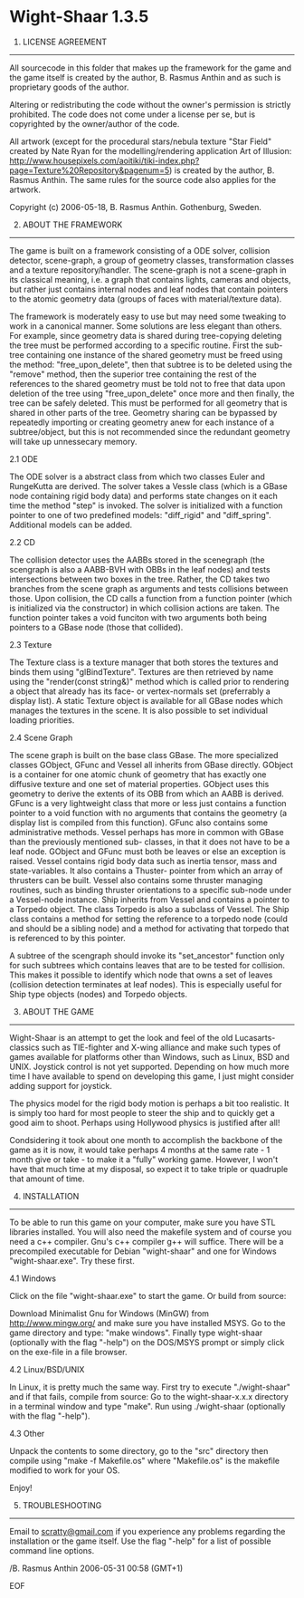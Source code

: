 Wight-Shaar 1.3.5
=================

1. LICENSE AGREEMENT
--------------------
All sourcecode in this folder that makes up the framework for the game and the
game itself is created by the author, B. Rasmus Anthin and as such is
proprietary goods of the author.

Altering or redistributing the code without the owner's permission is strictly
prohibited. The code does not come under a license per se, but is copyrighted
by the owner/author of the code.

All artwork
(except for the procedural stars/nebula texture "Star Field"
created by Nate Ryan for the modelling/rendering application Art of Illusion:
http://www.housepixels.com/aoitiki/tiki-index.php?page=Texture%20Repository&pagenum=5)
is created by the author, B. Rasmus Anthin. The same rules for the source code
also applies for the artwork.

Copyright (c) 2006-05-18, B. Rasmus Anthin.
Gothenburg, Sweden.


2. ABOUT THE FRAMEWORK
----------------------
The game is built on a framework consisting of a ODE solver, collision
detector, scene-graph, a group of geometry classes, transformation classes and
a texture repository/handler.
The scene-graph is not a scene-graph in its classical meaning, i.e. a graph
that contains lights, cameras and objects, but rather just contains internal
nodes and leaf nodes that contain pointers to the atomic geometry data
(groups of faces with material/texture data).

The framework is moderately easy to use but may need some tweaking to work in
a canonical manner. Some solutions are less elegant than others. For example,
since geometry data is shared during tree-copying deleting the tree must be
performed according to a specific routine. First the sub-tree containing one
instance of the shared geometry must be freed using the method:
"free_upon_delete", then that subtree is to be deleted using the "remove"
method, then the superior tree containing the rest of the references to the 
shared geometry must be told not to free that data upon deletion of the tree
using "free_upon_delete" once more and then finally, the tree can be safely
deleted. This must be performed for all geometry that is shared in other parts
of the tree.
Geometry sharing can be bypassed by repeatedly importing or creating geometry
anew for each instance of a subtree/object, but this is not recommended since
the redundant geometry will take up unnessecary memory.

2.1 ODE

The ODE solver is a abstract class from which two classes Euler and RungeKutta
are derived. The solver takes a Vessle class (which is a GBase node containing
rigid body data) and performs state changes on it each time the method "step"
is invoked. The solver is initialized with a function pointer to one of two
predefined models: "diff_rigid" and "diff_spring". Additional models can be
added.

2.2 CD

The collision detector uses the AABBs stored in the scenegraph (the scengraph
is also a AABB-BVH with OBBs in the leaf nodes) and tests intersections between
two boxes in the tree. Rather, the CD takes two branches from the scene graph
as arguments and tests collisions between those. Upon collision, the CD calls
a function from a function pointer (which is initialized via the constructor)
in which collision actions are taken. The function pointer takes a void
funciton with two arguments both being pointers to a GBase node (those that
collided).

2.3 Texture

The Texture class is a texture manager that both stores the textures and binds
them using "glBindTexture". Textures are then retrieved by name using the
"render(const string&)" method which is called prior to rendering a object that
already has its face- or vertex-normals set (preferrably a display list).
A static Texture object is available for all GBase nodes which manages the
textures in the scene. It is also possible to set individual loading
priorities.

2.4 Scene Graph

The scene graph is built on the base class GBase. The more specialized classes
GObject, GFunc and Vessel all inherits from GBase directly. GObject is a
container for one atomic chunk of geometry that has exactly one diffusive
texture and one set of material properties. GObject uses this geometry to
derive the extents of its OBB from which an AABB is derived. GFunc is a very
lightweight class that more or less just contains a function pointer to a void
function with no arguments that contains the geometry (a display list is
compiled from this function). GFunc also contains some administrative methods.
Vessel perhaps has more in common with GBase than the previously mentioned sub-
classes, in that it does not have to be a leaf node. GObject and GFunc must
both be leaves or else an exception is raised. Vessel contains rigid body data
such as inertia tensor, mass and state-variables. It also contains a Thuster-
pointer from which an array of thrusters can be built. Vessel also contains
some thruster managing routines, such as binding thruster orientations to a
specific sub-node under a Vessel-node instance. Ship inherits from Vessel and
contains a pointer to a Torpedo object. The class Torpedo is also a subclass
of Vessel. The Ship class contains a method for setting the reference to a
torpedo node (could and should be a sibling node) and a method for activating
that torpedo that is referenced to by this pointer.

A subtree of the scengraph should invoke its "set_ancestor" function only for
such subtrees which contains leaves that are to be tested for collision.
This makes it possible to identify which node that owns a set of leaves
(collision detection terminates at leaf nodes). This is especially useful
for Ship type objects (nodes) and Torpedo objects.


3. ABOUT THE GAME
-----------------

Wight-Shaar is an attempt to get the look and feel of the old Lucasarts-
classics such as TIE-fighter and X-wing alliance and make such types of games
available for platforms other than Windows, such as Linux, BSD and UNIX.
Joystick control is not yet supported. Depending on how much more time I have
available to spend on developing this game, I just might consider adding
support for joystick.

The physics model for the rigid body motion is perhaps a bit too realistic. It
is simply too hard for most people to steer the ship and to quickly get a good
aim to shoot. Perhaps using Hollywood physics is justified after all!

Condsidering it took about one month to accomplish the backbone of the game as
it is now, it would take perhaps 4 months at the same rate - 1 month give or
take - to make it a "fully" working game. However, I won't have that much time
at my disposal, so expect it to take triple or quadruple that amount of time.


4. INSTALLATION
---------------

To be able to run this game on your computer, make sure you have STL libraries
installed. You will also need the makefile system and of course you need a c++
compiler. Gnu's c++ compiler g++ will suffice.
There will be a precompiled executable for Debian "wight-shaar"
and one for Windows "wight-shaar.exe". Try these first.

4.1 Windows

Click on the file "wight-shaar.exe" to start the game. Or build from source:

Download Minimalist Gnu for Windows (MinGW) from
   http://www.mingw.org/
and make sure you have installed MSYS. Go to the game directory and type:
"make windows".
Finally type wight-shaar (optionally with the flag "-help") on the DOS/MSYS
prompt or simply click on the exe-file in a file browser.

4.2 Linux/BSD/UNIX

In Linux, it is pretty much the same way. First try to execute "./wight-shaar"
and if that fails, compile from source:
Go to the wight-shaar-x.x.x directory in a terminal window and type "make".
Run using ./wight-shaar (optionally with the flag "-help").

4.3 Other

Unpack the contents to some directory, go to the "src" directory then
compile using "make -f Makefile.os" where "Makefile.os" is the makefile
modified to work for your OS.

Enjoy!


5. TROUBLESHOOTING
------------------
Email to scratty@gmail.com if you experience any problems regarding the
installation or the game itself. Use the flag "-help" for a list of possible
command line options.


/B. Rasmus Anthin
2006-05-31 00:58 (GMT+1)


EOF
